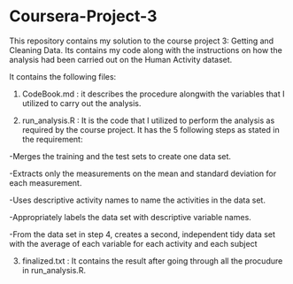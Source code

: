 # Coursera-Project-3 

This repository contains my solution to the course project 3: Getting and Cleaning Data. Its contains my code along with the instructions on how the analysis had been carried out on the Human Activity dataset.

It contains the following files:

1. CodeBook.md : it describes the procedure alongwith the variables that I utilized to carry out the analysis.

2. run_analysis.R : It is the code that I utilized to perform the analysis as required by the course project. It has the 5 following steps as stated in the requirement:

-Merges the training and the test sets to create one data set.

-Extracts only the measurements on the mean and standard deviation for each measurement.

-Uses descriptive activity names to name the activities in the data set.

-Appropriately labels the data set with descriptive variable names.

-From the data set in step 4, creates a second, independent tidy data set with the average of each variable for each activity and each subject

3. finalized.txt : It contains the result after going through all the procudure in run_analysis.R.
